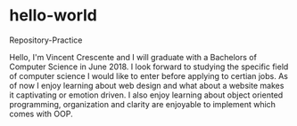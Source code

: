 # hello-world
Repository-Practice

Hello, I'm Vincent Crescente and I will graduate with a Bachelors of Computer Science in June 2018. I look forward to studying the specific field of computer science I would like to enter before applying to certian jobs. As of now I enjoy learning about web design and what about a website makes it captivating or emotion driven. I also enjoy learning about object oriented programming, organization and clarity are enjoyable to implement which comes with OOP. 
